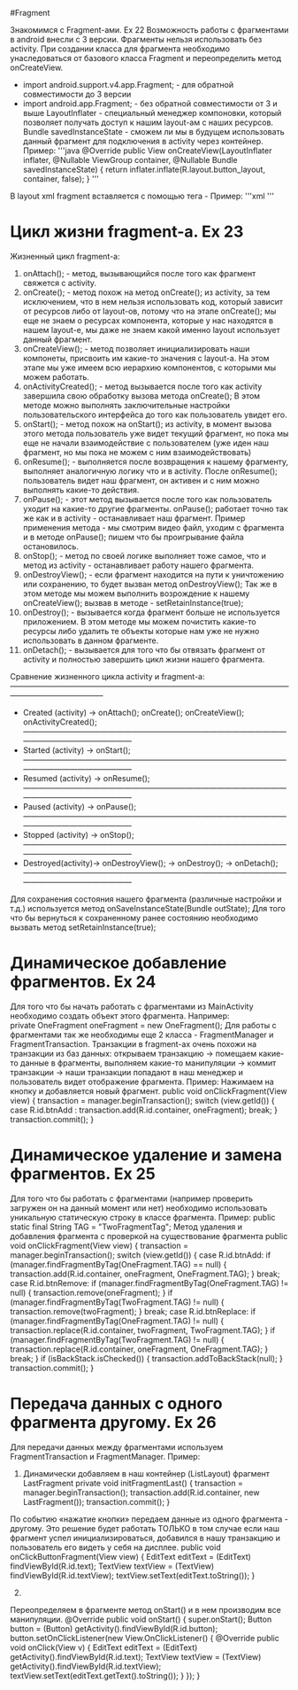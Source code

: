 #Fragment

Знакомимся с Fragment-ами. Ex 22
Возможность работы с фрагментами в android внесли с 3 версии. 
Фрагменты нельзя использовать без activity.
При создании класса для фрагмента необходимо унаследоваться от базового класса Fragment и переопределить метод onCreateView.
- import android.support.v4.app.Fragment; - для обратной совместимости до 3 версии
- import android.app.Fragment; - без обратной совместимости от 3 и выше
LayoutInflater - специальный менеджер компоновки, который позволяет получать доступ к нашим layout-ам с наших ресурсов.
Bundle savedInstanceState - сможем ли мы в будущем использовать данный фрагмент для подключения в activity через контейнер.
Пример:
'''java
@Override
public View onCreateView(LayoutInflater inflater, @Nullable ViewGroup container, @Nullable Bundle savedInstanceState) {
    return inflater.inflate(R.layout.button_layout, container, false);
}
'''

В layout xml fragment вставляется с помощью тега - <fragment/>
Пример:
'''xml
<fragment android:name="com.mysuperfragment.app.ButtonFragment"
              android:id="@+id/button_fragment"
              android:layout_height="wrap_content"
              android:layout_width="match_parent"
              tools:layout="@layout/button_layout"/>
'''

# Цикл жизни fragment-a. Ex 23
Жизненный цикл fragment-a:
1) onAttach(); - метод, вызывающийся после того как фрагмент свяжется с activity.
2) onCreate(); - метод похож на метод onCreate(); из activity, за тем исключением, что в нем нельзя использовать код, который зависит от ресурсов либо от layout-ов, потому что на этапе onCreate(); мы еще не знаем о ресурсах компонента, которые у нас находятся в нашем layout-е, мы даже не знаем какой именно layout использует данный фрагмент.
3) onCreateView(); - метод позволяет инициализировать наши компонеты, присвоить им какие-то значения с layout-a. На этом этапе мы уже имеем всю иерархию компонентов, с которыми мы можем работать.
4) onActivityCreated(); - метод вызывается после того как activity завершила свою обработку вызова метода onCreate(); В этом методе можно выполнять заключительные настройки пользовательского интерфейса до того как пользователь увидет его.
5) onStart(); - метод похож на onStart(); из activity, в момент вызова этого метода пользователь уже видет текущий фрагмент, но пока мы еще не начали взаимодействие с пользователем (уже иден наш фрагмент, но мы пока не можем с ним взаимодействовать)
6) onResume(); - выполняется после возвращения к нашему фрагменту, выполняет аналогичную логику что и в activity. После onResume(); пользователь видет наш фрагмент, он активен и с ним можно выполнять какие-то действия.
7) onPause(); - этот метод вызывается после того как пользователь уходит на какие-то другие фрагменты. onPause(); работает точно так же как и в activity - останавливает наш фрагмент. Пример применения метода - мы смотрим видео файл, уходим с фрагмента и в методе onPause(); пишем что бы проигрывание файла остановилось. 
8) onStop(); - метод по своей логике выполняет тоже самое, что и метод из activity - останавливает работу нашего фрагмента.
9) onDestroyView(); - если фрагмент находится на пути к уничтожению или сохранению, то будет вызван метод onDestroyView(); Так же в этом методе мы можем выполнить возрождение к нашему onCreateView(); вызвав в методе - setRetainInstance(true);
10) onDestroy(); - вызывается когда фрагмент больше не используется приложением. В этом методе мы можем почистить какие-то ресурсы либо удалить те объекты которые нам уже не нужно использовать в данном фрагменте.
11) onDetach(); - вызывается для того что бы отвязать фрагмент от activity и полностью завершить цикл жизни нашего фрагмента.

Сравнение жизненного цикла activity и fragment-а:
————————————————————————————————————————————————
- Created (activity) -> onAttach();
            onCreate();
            onCreateView();
            onActivityCreated();
————————————————————————————————————————————————
- Started (activity) -> onStart();
————————————————————————————————————————————————
- Resumed (activity) -> onResume();
————————————————————————————————————————————————
- Paused (activity)  -> onPause();
————————————————————————————————————————————————
- Stopped (activity) -> onStop();
————————————————————————————————————————————————
- Destroyed(activity)-> onDestroyView();
             -> onDestroy();
             -> onDetach(); 
————————————————————————————————————————————————

Для сохранения состояния нашего фрагмента (различные настройки и т.д.) используется метод onSaveInstanceState(Bundle outState); Для того что бы вернуться к сохраненному ранее состоянию необходимо вызвать метод setRetainInstance(true);               

# Динамическое добавление фрагментов. Ex 24
Для того что бы начать работать с фрагментами из MainActivity необходимо создать объект этого фрагмента.
Например:  
private OneFragment oneFragment = new OneFragment();
Для работы с фрагментами так же необходимы еще 2 класса - FragmentManager и FragmentTransaction.
Транзакции в fragment-ах очень похожи на транзакции из баз данных: открываем транзакцию -> помещаем какие-то данные в фрагменты, выполняем какие-то манипуляции -> коммит транзакции -> наши транзакции попадают в наш менеджер и пользователь видет отображение фрагмента.
Пример:
Нажимаем на кнопку и добавляется новый фрагмент.
public void onClickFragment(View view) {
        transaction = manager.beginTransaction();
        switch (view.getId()) {
            case R.id.btnAdd :
                transaction.add(R.id.container, oneFragment);
                break;
        }
        transaction.commit();
    }

# Динамическое удаление и замена фрагментов. Ex 25
Для того что бы работать с фрагментами (например проверить загружен он на данный момент или нет) необходимо использовать уникальную статическую строку в классе фрагмента.
Пример:
public static final String TAG = "TwoFragmentTag";
Метод удаления и добавления фрагмента с проверкой на существование фрагмента
public void onClickFragment(View view) {
        transaction = manager.beginTransaction();
        switch (view.getId()) {
            case R.id.btnAdd:
                if (manager.findFragmentByTag(OneFragment.TAG) == null) {
                    transaction.add(R.id.container, oneFragment, OneFragment.TAG);
                }
                break;
            case R.id.btnRemove:
                if (manager.findFragmentByTag(OneFragment.TAG) != null) {
                    transaction.remove(oneFragment);
                }
                if (manager.findFragmentByTag(TwoFragment.TAG) != null) {
                    transaction.remove(twoFragment);
                }
                break;
            case R.id.btnReplace:
                if (manager.findFragmentByTag(OneFragment.TAG) != null) {
                    transaction.replace(R.id.container, twoFragment, TwoFragment.TAG);
                }
                if (manager.findFragmentByTag(TwoFragment.TAG) != null) {
                    transaction.replace(R.id.container, oneFragment, OneFragment.TAG);
                }
                break;
        }
        if (isBackStack.isChecked()) {
            transaction.addToBackStack(null);
        }
        transaction.commit();
    }

# Передача данных с одного фрагмента другому. Ex 26
Для передачи данных между фрагментами используем FragmentTransaction и FragmentManager.
Пример:
1) Динамически добавляем в наш контейнер (ListLayout) фрагмент LastFragment 
private void initFragmentLast() {
        transaction = manager.beginTransaction();
        transaction.add(R.id.container, new LastFragment());
        transaction.commit();
    }

По событию «нажатие кнопки» передаем данные из одного фрагмента - другому. 
Это решение будет работать ТОЛЬКО в том случае если наш фрагмент успел инициализироваться, добавился в нашу транзакцию и пользователь его видеть у себя на дисплее.
    public void onClickButtonFragment(View view) {
        EditText editText = (EditText) findViewById(R.id.text);
        TextView textView = (TextView) findViewById(R.id.textView);
        textView.setText(editText.toString());
    }

2) 
Переопределяем в фрагменте метод onStart() и в нем производим все манипуляции. 
@Override
    public void onStart() {
        super.onStart();
        Button button = (Button) getActivity().findViewById(R.id.button);
        button.setOnClickListener(new View.OnClickListener() {
            @Override
            public void onClick(View v) {
                EditText editText = (EditText) getActivity().findViewById(R.id.text);
                TextView textView = (TextView) getActivity().findViewById(R.id.textView);
                textView.setText(editText.getText().toString());
            }
        });
    }